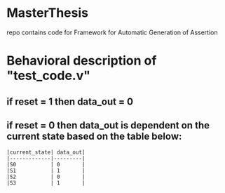 # MasterThesis
repo contains code for Framework for Automatic Generation of Assertion


# Behavioral description of "test_code.v"

  ## if reset = 1 then data_out = 0
  
  ## if reset = 0 then data_out is dependent on the current state based on the table below:
  
    |current_state| data_out|
    |-------------|---------|
    |S0           | 0       |
    |S1           | 1       |
    |S2           | 0       |
    |S3           | 1       |
